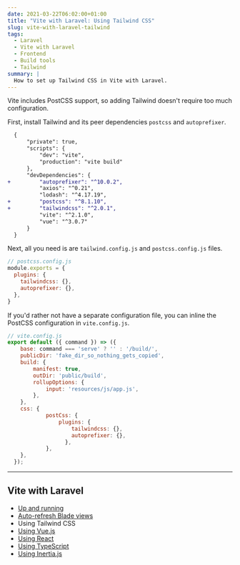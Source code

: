 ```yaml
---
date: 2021-03-22T06:02:00+01:00
title: "Vite with Laravel: Using Tailwind CSS"
slug: vite-with-laravel-tailwind
tags:
  - Laravel
  - Vite with Laravel
  - Frontend
  - Build tools
  - Tailwind
summary: |
  How to set up Tailwind CSS in Vite with Laravel.
---
```


Vite includes PostCSS support, so adding Tailwind doesn't require too much configuration.

First, install Tailwind and its peer dependencies `postcss` and `autoprefixer`.

```diff
  {
      "private": true,
      "scripts": {
          "dev": "vite",
          "production": "vite build"
      },
      "devDependencies": {
+         "autoprefixer": "^10.0.2",
          "axios": "^0.21",
          "lodash": "^4.17.19",
+         "postcss": "^8.1.10",
+         "tailwindcss": "^2.0.1",
          "vite": "^2.1.0",
          "vue": "^3.0.7"
      }
  }
```

Next, all you need is are `tailwind.config.js` and `postcss.config.js` files.

```js
// postcss.config.js
module.exports = {
  plugins: {
    tailwindcss: {},
    autoprefixer: {},
  },
}
```

If you'd rather not have a separate configuration file, you can inline the PostCSS configuration in `vite.config.js`.

```js {hl_lines=["12-19"]}
// vite.config.js
export default ({ command }) => ({
    base: command === 'serve' ? '' : '/build/',
    publicDir: 'fake_dir_so_nothing_gets_copied',
    build: {
        manifest: true,
        outDir: 'public/build',
        rollupOptions: {
            input: 'resources/js/app.js',
        },
    },
    css: {
            postCss: {
                plugins: {
                    tailwindcss: {},
                    autoprefixer: {},
                  },
            },
    },
  });
```

---

## Vite with Laravel

- [Up and running](/vite-with-laravel)
- [Auto-refresh Blade views](/vite-with-laravel-blade)
- Using Tailwind CSS
- [Using Vue.js](/vite-with-laravel-vue)
- [Using React](/vite-with-laravel-react)
- [Using TypeScript](/vite-with-laravel-typescript)
- [Using Inertia.js](/vite-with-laravel-inertia)
